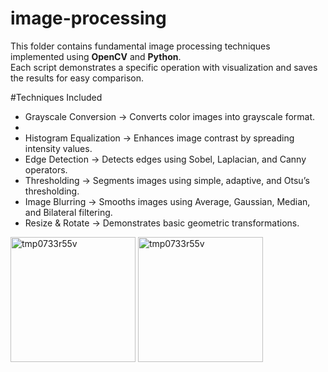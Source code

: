 # image-processing
This folder contains fundamental image processing techniques implemented using **OpenCV** and **Python**.  
Each script demonstrates a specific operation with visualization and saves the results for easy comparison.

#Techniques Included

- Grayscale Conversion → Converts color images into grayscale format.
- 
- Histogram Equalization → Enhances image contrast by spreading intensity values.  
- Edge Detection → Detects edges using Sobel, Laplacian, and Canny operators.  
- Thresholding → Segments images using simple, adaptive, and Otsu’s thresholding.  
- Image Blurring → Smooths images using Average, Gaussian, Median, and Bilateral filtering.  
- Resize & Rotate → Demonstrates basic geometric transformations.  

<img width="200" height="200" alt="tmp0733r55v" src="https://github.com/user-attachments/assets/a1877858-2167-48a2-894a-f79286c182e7" />
<img width="200" height="200" alt="tmp0733r55v" src="https://github.com/user-attachments/assets/d8693b83-16bd-49cf-a4d2-d35e7c7217ed" />

